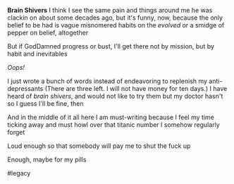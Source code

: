 **Brain Shivers**
I think I see the same pain and things around me he was clackin on about some decades ago,
but it's funny, now,
because the only belief to be had is vague misnomered habits on the *evolved* or a smidge of pepper on belief,
altogether

But if GodDamned progress or bust, I'll get there not by mission, but by habit
and inevitables

*Oops!*

I just wrote a bunch of words instead of endeavoring to replenish my anti-depressants
(There are three left. I will not have money for ten days.)
I have heard of *brain shivers*,
and would not like to try them
but my doctor hasn't
so I guess I'll be fine,
then

And in the middle of it all here I am
must-writing
because I feel my time ticking away
and must howl over that titanic number
I somehow regularly forget

Loud enough so that somebody will pay me
to shut the fuck up

Enough,
maybe
for my pills

#legacy